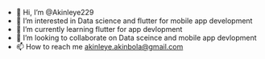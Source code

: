 - 👋 Hi, I’m @Akinleye229
- 👀 I’m interested in Data science and flutter for mobile app development
- 🌱 I’m currently learning flutter for app devlopment
- 💞️ I’m looking to collaborate on Data sceince and mobile app devlopment 
- 📫 How to reach me akinleye.akinbola@gmail.com

